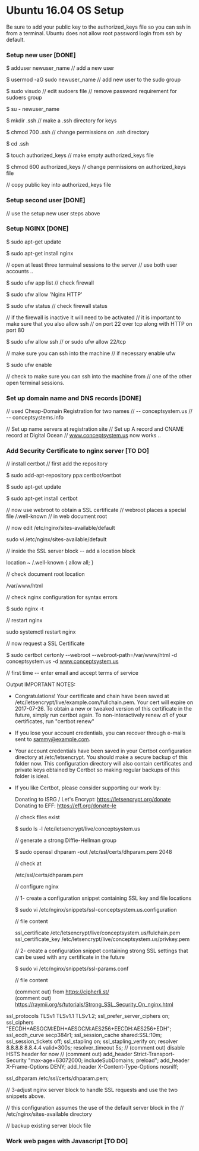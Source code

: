 # Ubuntu 16.04 OS Setup

Be sure to add your public key to the authorized_keys file so you can
ssh in from a terminal.  Ubuntu does not allow root password login from
ssh by default.

### Setup new user [DONE]

$ adduser newuser_name  // add a new user

$ usermod -aG sudo newuser_name  // add new user to the sudo group

$ sudo visudo // edit sudoers file
              // remove password requirement for sudoers group

$ su - newuser_name              

$ mkdir .ssh // make a .ssh directory for keys

$ chmod 700 .ssh // change permissions on .ssh directory

$ cd .ssh

$ touch authorized_keys // make empty authorized_keys file

$ chmod 600 authorized_keys // change permissions on authorized_keys file

// copy public key into authorized_keys file



### Setup second user [DONE]

// use the setup new user steps above

### Setup NGINX [DONE]

$ sudo apt-get update

$ sudo apt-get install nginx

// open at least three termainal sessions to the server
// use both user accounts ..

$ sudo ufw app list // check firewall

$ sudo ufw allow 'Nginx HTTP'

$ sudo ufw status // check firewall status

// if the firewall is inactive it will need to be activated
// it is important to make sure that you also allow ssh
// on port 22 over tcp along with HTTP on port 80

$ sudo ufw allow ssh // or sudo ufw allow 22/tcp

// make sure you can ssh into the machine
// if necessary enable ufw

$ sudo ufw enable

// check to make sure you can ssh into the machine from
// one of the other open terminal sessions.

### Set up domain name and DNS records [DONE]

// used Cheap-Domain Registration for two names
// -- conceptsystem.us
// -- conceptsystems.info

// Set up name servers at registration site
// Set up A record and CNAME record at Digital Ocean
// www.conceptsystem.us now works ..

### Add Security Certificate to nginx server [TO DO]
// install certbot
// first add the repository

$ sudo add-apt-repository ppa:certbot/certbot

$ sudo apt-get update

$ sudo apt-get install certbot

// now use webroot to obtain a SSL certificate
// webroot places a special file /.well-known
// in web document root

// now edit /etc/nginx/sites-available/default

sudo vi /etc/nginx/sites-available/default

// inside the SSL server block -- add a location block

  location ~ /.well-known {
           allow all;
  }

 // check document root location

  /var/www/html

// check nginx configuration for syntax errors

$ sudo nginx -t

// restart nginx

sudo systemctl restart nginx

// now request a SSL Certificate

$ sudo certbot certonly --webroot --webroot-path=/var/www/html -d conceptsystem.us -d www.conceptsystem.us

// first time -- enter email and accept terms of service

Output
IMPORTANT NOTES:
 - Congratulations! Your certificate and chain have been saved at
   /etc/letsencrypt/live/example.com/fullchain.pem. Your cert
   will expire on 2017-07-26. To obtain a new or tweaked version of
   this certificate in the future, simply run certbot again. To
   non-interactively renew *all* of your certificates, run "certbot
   renew"
 - If you lose your account credentials, you can recover through
   e-mails sent to sammy@example.com.
 - Your account credentials have been saved in your Certbot
   configuration directory at /etc/letsencrypt. You should make a
   secure backup of this folder now. This configuration directory will
   also contain certificates and private keys obtained by Certbot so
   making regular backups of this folder is ideal.
 - If you like Certbot, please consider supporting our work by:

   Donating to ISRG / Let's Encrypt:   https://letsencrypt.org/donate
   Donating to EFF:                    https://eff.org/donate-le

   // check files exist

   $ sudo ls -l /etc/letsencrypt/live/conceptsystem.us

   // generate a strong Diffie-Hellman group

   $ sudo openssl dhparam -out /etc/ssl/certs/dhparam.pem 2048

   // check at

   /etc/ssl/certs/dhparam.pem

   // configure nginx

   // 1- create a configuration snippet containing SSL key and file locations

   $ sudo vi /etc/nginx/snippets/ssl-conceptsystem.us.configuration

   // file content

   ssl_certificate /etc/letsencrypt/live/conceptsystem.us/fulchain.pem
   ssl_certificate_key /etc/letsencrypt/live/conceptsystem.us/privkey.pem


   // 2- create a configuration snippet containing strong SSL settings that can be used with any certificate in the future

   $ sudo vi /etc/nginx/snippets/ssl-params.conf

   // file content

   (comment out) from https://cipherli.st/                            
   (comment out) https://raymii.org/s/tutorials/Strong_SSL_Security_On_nginx.html

ssl_protocols TLSv1 TLSv1.1 TLSv1.2;
ssl_prefer_server_ciphers on;
ssl_ciphers "EECDH+AESGCM:EDH+AESGCM:AES256+EECDH:AES256+EDH";
ssl_ecdh_curve secp384r1;
ssl_session_cache shared:SSL:10m;
ssl_session_tickets off;
ssl_stapling on;
ssl_stapling_verify on;
resolver 8.8.8.8 8.8.4.4 valid=300s;
resolver_timeout 5s;
// (comment out) disable HSTS header for now
// (comment out) add_header Strict-Transport-Security "max-age=63072000; includeSubDomains; preload";
add_header X-Frame-Options DENY;
add_header X-Content-Type-Options nosniff;

ssl_dhparam /etc/ssl/certs/dhparam.pem;


   // 3-adjust nginx server block to handle SSL requests and use the two snippets above.

   // this configuration assumes the use of the default server block in the
   // /etc/nginx/sites-available directory

   // backup existing server block file








### Work web pages with Javascript [TO DO]
